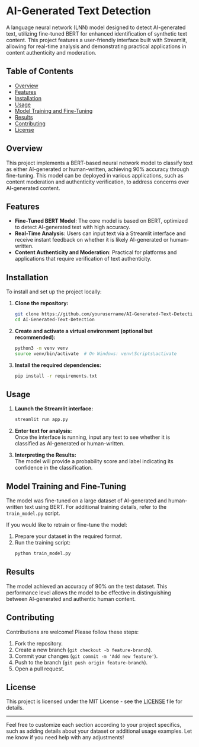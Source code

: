 # AI-Generated Text Detection

A language neural network (LNN) model designed to detect AI-generated text, utilizing fine-tuned BERT for enhanced identification of synthetic text content. This project features a user-friendly interface built with Streamlit, allowing for real-time analysis and demonstrating practical applications in content authenticity and moderation.

## Table of Contents
- [Overview](#overview)
- [Features](#features)
- [Installation](#installation)
- [Usage](#usage)
- [Model Training and Fine-Tuning](#model-training-and-fine-tuning)
- [Results](#results)
- [Contributing](#contributing)
- [License](#license)

## Overview
This project implements a BERT-based neural network model to classify text as either AI-generated or human-written, achieving 90% accuracy through fine-tuning. This model can be deployed in various applications, such as content moderation and authenticity verification, to address concerns over AI-generated content.

## Features
- **Fine-Tuned BERT Model**: The core model is based on BERT, optimized to detect AI-generated text with high accuracy.
- **Real-Time Analysis**: Users can input text via a Streamlit interface and receive instant feedback on whether it is likely AI-generated or human-written.
- **Content Authenticity and Moderation**: Practical for platforms and applications that require verification of text authenticity.

## Installation

To install and set up the project locally:

1. **Clone the repository:**
   ```bash
   git clone https://github.com/yourusername/AI-Generated-Text-Detection.git
   cd AI-Generated-Text-Detection
   ```

2. **Create and activate a virtual environment (optional but recommended):**
   ```bash
   python3 -m venv venv
   source venv/bin/activate  # On Windows: venv\Scripts\activate
   ```

3. **Install the required dependencies:**
   ```bash
   pip install -r requirements.txt
   ```

## Usage

1. **Launch the Streamlit interface:**
   ```bash
   streamlit run app.py
   ```

2. **Enter text for analysis:**  
   Once the interface is running, input any text to see whether it is classified as AI-generated or human-written.

3. **Interpreting the Results:**  
   The model will provide a probability score and label indicating its confidence in the classification.

## Model Training and Fine-Tuning

The model was fine-tuned on a large dataset of AI-generated and human-written text using BERT. For additional training details, refer to the `train_model.py` script.

If you would like to retrain or fine-tune the model:
1. Prepare your dataset in the required format.
2. Run the training script:
   ```bash
   python train_model.py
   ```

## Results

The model achieved an accuracy of 90% on the test dataset. This performance level allows the model to be effective in distinguishing between AI-generated and authentic human content.

## Contributing

Contributions are welcome! Please follow these steps:
1. Fork the repository.
2. Create a new branch (`git checkout -b feature-branch`).
3. Commit your changes (`git commit -m 'Add new feature'`).
4. Push to the branch (`git push origin feature-branch`).
5. Open a pull request.

## License

This project is licensed under the MIT License - see the [LICENSE](LICENSE) file for details.

---

Feel free to customize each section according to your project specifics, such as adding details about your dataset or additional usage examples. Let me know if you need help with any adjustments!
